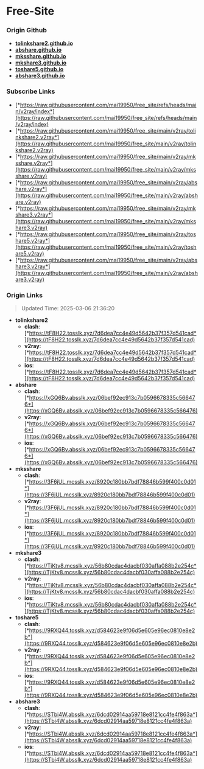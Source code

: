 # Free-Site

### Origin Github

- [**tolinkshare2.github.io**](https://github.com/tolinkshare2/tolinkshare2.github.io)
- [**abshare.github.io**](https://github.com/abshare/abshare.github.io)
- [**mksshare.github.io**](https://github.com/mksshare/mksshare.github.io)
- [**mkshare3.github.io**](https://github.com/mkshare3/mkshare3.github.io)
- [**toshare5.github.io**](https://github.com/toshare5/toshare5.github.io)
- [**abshare3.github.io**](https://github.com/abshare3/abshare3.github.io)

### Subscribe Links

- [*https://raw.githubusercontent.com/mai19950/free_site/refs/heads/main/v2ray/index*](https://raw.githubusercontent.com/mai19950/free_site/refs/heads/main/v2ray/index)
- [*https://raw.githubusercontent.com/mai19950/free_site/main/v2ray/tolinkshare2.v2ray*](https://raw.githubusercontent.com/mai19950/free_site/main/v2ray/tolinkshare2.v2ray)
- [*https://raw.githubusercontent.com/mai19950/free_site/main/v2ray/mksshare.v2ray*](https://raw.githubusercontent.com/mai19950/free_site/main/v2ray/mksshare.v2ray)
- [*https://raw.githubusercontent.com/mai19950/free_site/main/v2ray/abshare.v2ray*](https://raw.githubusercontent.com/mai19950/free_site/main/v2ray/abshare.v2ray)
- [*https://raw.githubusercontent.com/mai19950/free_site/main/v2ray/mkshare3.v2ray*](https://raw.githubusercontent.com/mai19950/free_site/main/v2ray/mkshare3.v2ray)
- [*https://raw.githubusercontent.com/mai19950/free_site/main/v2ray/toshare5.v2ray*](https://raw.githubusercontent.com/mai19950/free_site/main/v2ray/toshare5.v2ray)
- [*https://raw.githubusercontent.com/mai19950/free_site/main/v2ray/abshare3.v2ray*](https://raw.githubusercontent.com/mai19950/free_site/main/v2ray/abshare3.v2ray)

### Origin Links

> Updated Time: 2025-03-06 21:36:20

- **tolinkshare2**
  - **clash**: [*https://tF8H22.tosslk.xyz/7d6dea7cc4e49d5642b37f357d541cad*](https://tF8H22.tosslk.xyz/7d6dea7cc4e49d5642b37f357d541cad)
  - **v2ray**: [*https://tF8H22.tosslk.xyz/7d6dea7cc4e49d5642b37f357d541cad*](https://tF8H22.tosslk.xyz/7d6dea7cc4e49d5642b37f357d541cad)
  - **ios**: [*https://tF8H22.tosslk.xyz/7d6dea7cc4e49d5642b37f357d541cad*](https://tF8H22.tosslk.xyz/7d6dea7cc4e49d5642b37f357d541cad)
- **abshare**
  - **clash**: [*https://xGQ6Bv.absslk.xyz/06bef92ec913c7b0596678335c566476*](https://xGQ6Bv.absslk.xyz/06bef92ec913c7b0596678335c566476)
  - **v2ray**: [*https://xGQ6Bv.absslk.xyz/06bef92ec913c7b0596678335c566476*](https://xGQ6Bv.absslk.xyz/06bef92ec913c7b0596678335c566476)
  - **ios**: [*https://xGQ6Bv.absslk.xyz/06bef92ec913c7b0596678335c566476*](https://xGQ6Bv.absslk.xyz/06bef92ec913c7b0596678335c566476)
- **mksshare**
  - **clash**: [*https://3F6jUL.mcsslk.xyz/8920c180bb7bdf78846b599f400c0d01*](https://3F6jUL.mcsslk.xyz/8920c180bb7bdf78846b599f400c0d01)
  - **v2ray**: [*https://3F6jUL.mcsslk.xyz/8920c180bb7bdf78846b599f400c0d01*](https://3F6jUL.mcsslk.xyz/8920c180bb7bdf78846b599f400c0d01)
  - **ios**: [*https://3F6jUL.mcsslk.xyz/8920c180bb7bdf78846b599f400c0d01*](https://3F6jUL.mcsslk.xyz/8920c180bb7bdf78846b599f400c0d01)
- **mkshare3**
  - **clash**: [*https://TjKtv8.mcsslk.xyz/56b80cdac4dacbf030affa088b2e254c*](https://TjKtv8.mcsslk.xyz/56b80cdac4dacbf030affa088b2e254c)
  - **v2ray**: [*https://TjKtv8.mcsslk.xyz/56b80cdac4dacbf030affa088b2e254c*](https://TjKtv8.mcsslk.xyz/56b80cdac4dacbf030affa088b2e254c)
  - **ios**: [*https://TjKtv8.mcsslk.xyz/56b80cdac4dacbf030affa088b2e254c*](https://TjKtv8.mcsslk.xyz/56b80cdac4dacbf030affa088b2e254c)
- **toshare5**
  - **clash**: [*https://9RXQ44.tosslk.xyz/d584623e9f06d5e605e96ec0810e8e2b*](https://9RXQ44.tosslk.xyz/d584623e9f06d5e605e96ec0810e8e2b)
  - **v2ray**: [*https://9RXQ44.tosslk.xyz/d584623e9f06d5e605e96ec0810e8e2b*](https://9RXQ44.tosslk.xyz/d584623e9f06d5e605e96ec0810e8e2b)
  - **ios**: [*https://9RXQ44.tosslk.xyz/d584623e9f06d5e605e96ec0810e8e2b*](https://9RXQ44.tosslk.xyz/d584623e9f06d5e605e96ec0810e8e2b)
- **abshare3**
  - **clash**: [*https://STbi4W.absslk.xyz/6dcd02914aa59718e8121cc4fe4f863a*](https://STbi4W.absslk.xyz/6dcd02914aa59718e8121cc4fe4f863a)
  - **v2ray**: [*https://STbi4W.absslk.xyz/6dcd02914aa59718e8121cc4fe4f863a*](https://STbi4W.absslk.xyz/6dcd02914aa59718e8121cc4fe4f863a)
  - **ios**: [*https://STbi4W.absslk.xyz/6dcd02914aa59718e8121cc4fe4f863a*](https://STbi4W.absslk.xyz/6dcd02914aa59718e8121cc4fe4f863a)
